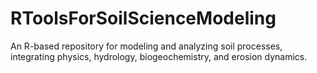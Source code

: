 # RToolsForSoilScienceModeling
An R-based repository for modeling and analyzing soil processes, integrating physics, hydrology, biogeochemistry, and erosion dynamics.
